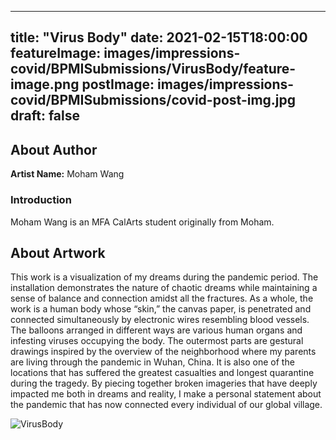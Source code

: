 
---
title: "Virus Body"
date: 2021-02-15T18:00:00
featureImage: images/impressions-covid/BPMISubmissions/VirusBody/feature-image.png
postImage: images/impressions-covid/BPMISubmissions/covid-post-img.jpg
draft: false
---

## About Author

**Artist Name:** Moham Wang 

### Introduction 
Moham Wang is an MFA CalArts student originally from Moham. 



## About Artwork
This work is a visualization of my dreams during the pandemic period. The installation demonstrates the nature of chaotic dreams while maintaining a sense of balance and connection amidst all the fractures. As a whole, the work is a human body whose “skin,” the canvas paper, is penetrated and connected simultaneously by electronic wires resembling blood vessels. The balloons arranged in different ways are various human organs and infesting viruses occupying the body. The outermost parts are gestural drawings inspired by the overview of the neighborhood where my parents are living through the pandemic in Wuhan, China. It is also one of the locations that has suffered the greatest casualties and longest quarantine during the tragedy. By piecing together broken imageries that have deeply impacted me both in dreams and reality, I make a personal statement about the pandemic that has now connected every individual of our global village.


![VirusBody](../../images/impressions-covid/BPMISubmissions/VirusBody/VirusBody.jpeg)
